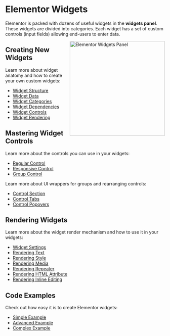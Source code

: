 # Elementor Widgets

<Badge type="tip" vertical="top" text="Elementor Core" /> <Badge type="warning" vertical="top" text="Intermediate" />

Elementor is packed with dozens of useful widgets in the **widgets panel**. These widgets are divided into categories. Each widget has a set of custom controls (input fields) allowing end-users to enter data.

<img src="/assets/img/elementor-widgets.png" alt="Elementor Widgets Panel" style="float: right; width: 300px; margin-left: 20px; margin-bottom: 20px;">

## Creating New Widgets

Learn more about widget anatomy and how to create your own custom widgets:

* [Widget Structure](./widget-structure)
* [Widget Data](./widget-data)
* [Widget Categories](./widget-categories)
* [Widget Dependencies](./widget-dependencies)
* [Widget Controls](./widget-controls)
* [Widget Rendering](./widget-rendering)

## Mastering Widget Controls

Learn more about the controls you can use in your widgets:

* [Regular Control](./regular-control)
* [Responsive Control](./responsive-control)
* [Group Control](./group-control)

Learn more about UI wrappers for groups and rearranging controls:

* [Control Section](./control-section)
* [Control Tabs](./control-tabs)
* [Control Popovers](./control-popovers)

## Rendering Widgets

Learn more about the widget render mechanism and how to use it in your widgets:

* [Widget Settings](./widget-settings)
* [Rendering Text](./rendering-text)
* [Rendering Style](./rendering-style)
* [Rendering Media](./rendering-media)
* [Rendering Repeater](./rendering-repeaters)
* [Rendering HTML Attribute](./rendering-html-attribute)
* [Rendering Inline Editing](./rendering-inline-editing)

## Code Examples

Check out how easy it is to create Elementor widgets:

* [Simple Example](./simple-example)
* [Advanced Example](./advanced-example)
* [Complex Example](./complex-example)
